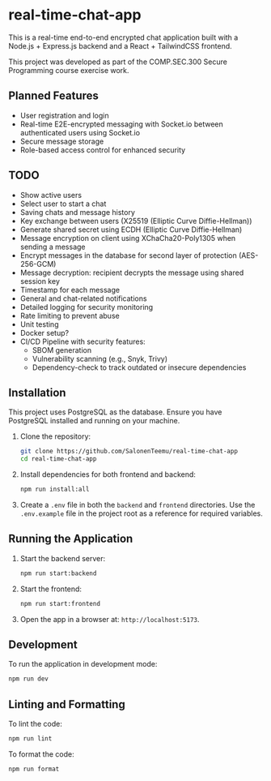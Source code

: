 # real-time-chat-app

This is a real-time end-to-end encrypted chat application built with a Node.js + Express.js backend and a React + TailwindCSS frontend.

This project was developed as part of the COMP.SEC.300 Secure Programming course exercise work.

## Planned Features

- User registration and login
- Real-time E2E-encrypted messaging with Socket.io between authenticated users using Socket.io
- Secure message storage
- Role-based access control for enhanced security

## TODO

- Show active users
- Select user to start a chat
- Saving chats and message history
- Key exchange between users (X25519 (Elliptic Curve Diffie-Hellman))
- Generate shared secret using ECDH (Elliptic Curve Diffie-Hellman)
- Message encryption on client using XChaCha20-Poly1305 when sending a message
- Encrypt messages in the database for second layer of protection (AES-256-GCM)
- Message decryption: recipient decrypts the message using shared session key
- Timestamp for each message
- General and chat-related notifications
- Detailed logging for security monitoring
- Rate limiting to prevent abuse
- Unit testing
- Docker setup?
- CI/CD Pipeline with security features:
  - SBOM generation
  - Vulnerability scanning (e.g., Snyk, Trivy)
  - Dependency-check to track outdated or insecure dependencies

## Installation

This project uses PostgreSQL as the database. Ensure you have PostgreSQL installed and running on your machine.

1. Clone the repository:

   ```sh
   git clone https://github.com/SalonenTeemu/real-time-chat-app
   cd real-time-chat-app
   ```

2. Install dependencies for both frontend and backend:

   ```sh
   npm run install:all
   ```

3. Create a `.env` file in both the `backend` and `frontend` directories. Use the `.env.example` file in the project root as a reference for required variables.

## Running the Application

1. Start the backend server:

   ```sh
   npm run start:backend
   ```

2. Start the frontend:

   ```sh
   npm run start:frontend
   ```

3. Open the app in a browser at: `http://localhost:5173`.

## Development

To run the application in development mode:

```sh
npm run dev
```

## Linting and Formatting

To lint the code:

```sh
npm run lint
```

To format the code:

```sh
npm run format
```
